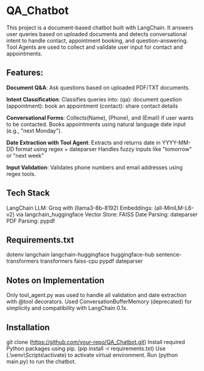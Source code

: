 # QA_Chatbot

This project is a document-based chatbot built with LangChain. It answers user queries based on uploaded documents and detects conversational intent to handle contact, appointment booking, and question-answering. Tool Agents are used to collect and validate user input for contact and appointments.

## Features:

**Document Q&A**: Ask questions based on uploaded PDF/TXT documents.

**Intent Classification**: Classifies queries into:
    (qa): document question
    (appointment): book an appointment
    (contact): share contact details
    
**Conversational Forms**:
    Collects(Name), (Phone), and (Email) if user wants to be contacted.
    Books appointments using natural language date input (e.g., "next Monday").

**Date Extraction with Tool Agent**:
    Extracts and returns date in YYYY-MM-DD format using regex + dateparser
    Handles fuzzy inputs like "tomorrow" or "next week"

**Input Validation**: Validates phone numbers and email addresses using regex tools.

## Tech Stack
LangChain
LLM: Groq with (llama3-8b-8192)
Embeddings: (all-MiniLM-L6-v2) via langchain_huggingface
Vector Store: FAISS
Date Parsing: dateparser
PDF Parsing: pypdf

## Requirements.txt
dotenv
langchain
langchain-huggingface
huggingface-hub
sentence-transformers
transformers
faiss-cpu
pypdf
dateparser

## Notes on Implementation
Only tool_agent.py was used to handle all validation and date extraction with @tool decorators.
Used ConversationBufferMemory (deprecated) for simplicity and compatibility with LangChain 0.1x.

## Installation
git clone (https://github.com/your-repo/QA_Chatbot.git) Install required Python packages using pip. (pip install -r requirements.txt) Use (.\venv\Scripts\activate) to activate virtual environment. Run (python main.py) to run the chatbot.





